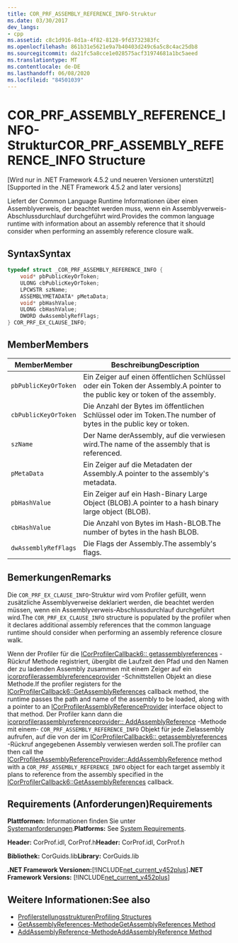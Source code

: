 ```yaml
---
title: COR_PRF_ASSEMBLY_REFERENCE_INFO-Struktur
ms.date: 03/30/2017
dev_langs:
- cpp
ms.assetid: c8c1d916-8d1a-4f82-8128-9fd3732383fc
ms.openlocfilehash: 861b31e5621e9a7b40403d249c6a5c8c4ac25db8
ms.sourcegitcommit: da21fc5a8cce1e028575acf31974681a1bc5aeed
ms.translationtype: MT
ms.contentlocale: de-DE
ms.lasthandoff: 06/08/2020
ms.locfileid: "84501039"
---
```

# <a name="cor_prf_assembly_reference_info-structure"></a><span data-ttu-id="68cbc-102">COR_PRF_ASSEMBLY_REFERENCE_INFO-Struktur</span><span class="sxs-lookup"><span data-stu-id="68cbc-102">COR_PRF_ASSEMBLY_REFERENCE_INFO Structure</span></span>
<span data-ttu-id="68cbc-103">[Wird nur in .NET Framework 4.5.2 und neueren Versionen unterstützt]</span><span class="sxs-lookup"><span data-stu-id="68cbc-103">[Supported in the .NET Framework 4.5.2 and later versions]</span></span>  
  
 <span data-ttu-id="68cbc-104">Liefert der Common Language Runtime Informationen über einen Assemblyverweis, der beachtet werden muss, wenn ein Assemblyverweis-Abschlussdurchlauf durchgeführt wird.</span><span class="sxs-lookup"><span data-stu-id="68cbc-104">Provides the common language runtime with information about an assembly reference that it should consider when performing an assembly reference closure walk.</span></span>  
  
## <a name="syntax"></a><span data-ttu-id="68cbc-105">Syntax</span><span class="sxs-lookup"><span data-stu-id="68cbc-105">Syntax</span></span>  
  
```cpp  
typedef struct _COR_PRF_ASSEMBLY_REFERENCE_INFO {  
    void* pbPublicKeyOrToken;  
    ULONG cbPublicKeyOrToken;  
    LPCWSTR szName;  
    ASSEMBLYMETADATA* pMetaData;  
    void* pbHashValue;  
    ULONG cbHashValue;  
    DWORD dwAssemblyRefFlags;  
} COR_PRF_EX_CLAUSE_INFO;  
```  
  
## <a name="members"></a><span data-ttu-id="68cbc-106">Member</span><span class="sxs-lookup"><span data-stu-id="68cbc-106">Members</span></span>  
  
|<span data-ttu-id="68cbc-107">Member</span><span class="sxs-lookup"><span data-stu-id="68cbc-107">Member</span></span>|<span data-ttu-id="68cbc-108">Beschreibung</span><span class="sxs-lookup"><span data-stu-id="68cbc-108">Description</span></span>|  
|------------|-----------------|  
|`pbPublicKeyOrToken`|<span data-ttu-id="68cbc-109">Ein Zeiger auf einen öffentlichen Schlüssel oder ein Token der Assembly.</span><span class="sxs-lookup"><span data-stu-id="68cbc-109">A pointer to the public key or token of the assembly.</span></span>|  
|`cbPublicKeyOrToken`|<span data-ttu-id="68cbc-110">Die Anzahl der Bytes im öffentlichen Schlüssel oder im Token.</span><span class="sxs-lookup"><span data-stu-id="68cbc-110">The number of bytes in the public key or token.</span></span>|  
|`szName`|<span data-ttu-id="68cbc-111">Der Name derAssembly, auf die verwiesen wird.</span><span class="sxs-lookup"><span data-stu-id="68cbc-111">The name of the assembly that is referenced.</span></span>|  
|`pMetaData`|<span data-ttu-id="68cbc-112">Ein Zeiger auf die Metadaten der Assembly.</span><span class="sxs-lookup"><span data-stu-id="68cbc-112">A pointer to the assembly's metadata.</span></span>|  
|`pbHashValue`|<span data-ttu-id="68cbc-113">Ein Zeiger auf ein Hash-Binary Large Object (BLOB).</span><span class="sxs-lookup"><span data-stu-id="68cbc-113">A pointer to a hash binary large object (BLOB).</span></span>|  
|`cbHashValue`|<span data-ttu-id="68cbc-114">Die Anzahl von Bytes im Hash-BLOB.</span><span class="sxs-lookup"><span data-stu-id="68cbc-114">The number of bytes in the hash BLOB.</span></span>|  
|`dwAssemblyRefFlags`|<span data-ttu-id="68cbc-115">Die Flags der Assembly.</span><span class="sxs-lookup"><span data-stu-id="68cbc-115">The assembly's flags.</span></span>|  
  
## <a name="remarks"></a><span data-ttu-id="68cbc-116">Bemerkungen</span><span class="sxs-lookup"><span data-stu-id="68cbc-116">Remarks</span></span>  
 <span data-ttu-id="68cbc-117">Die `COR_PRF_EX_CLAUSE_INFO`-Struktur wird vom Profiler gefüllt, wenn zusätzliche Assemblyverweise deklariert werden, die beachtet werden müssen, wenn ein Assemblyverweis-Abschlussdurchlauf durchgeführt wird.</span><span class="sxs-lookup"><span data-stu-id="68cbc-117">The `COR_PRF_EX_CLAUSE_INFO` structure is populated by the profiler when it declares additional assembly references that the common language runtime should consider when performing an assembly reference closure walk.</span></span>  
  
 <span data-ttu-id="68cbc-118">Wenn der Profiler für die [ICorProfilerCallback6:: getassemblyreferences](icorprofilercallback6-getassemblyreferences-method.md) -Rückruf Methode registriert, übergibt die Laufzeit den Pfad und den Namen der zu ladenden Assembly zusammen mit einem Zeiger auf ein [icorprofilerassemblyreferenceprovider](icorprofilerassemblyreferenceprovider-interface.md) -Schnittstellen Objekt an diese Methode.</span><span class="sxs-lookup"><span data-stu-id="68cbc-118">If the profiler registers for the [ICorProfilerCallback6::GetAssemblyReferences](icorprofilercallback6-getassemblyreferences-method.md) callback method, the runtime passes the path and name of the assembly to be loaded, along with a pointer to an [ICorProfilerAssemblyReferenceProvider](icorprofilerassemblyreferenceprovider-interface.md) interface object to that method.</span></span> <span data-ttu-id="68cbc-119">Der Profiler kann dann die [icorprofilerassemblyreferenceprovider:: AddAssemblyReference](icorprofilerassemblyreferenceprovider-addassemblyreference-method.md) -Methode mit einem- `COR_PRF_ASSEMBLY_REFERENCE_INFO` Objekt für jede Zielassembly aufrufen, auf die von der im [ICorProfilerCallback6:: getassemblyreferences](icorprofilercallback6-getassemblyreferences-method.md) -Rückruf angegebenen Assembly verwiesen werden soll.</span><span class="sxs-lookup"><span data-stu-id="68cbc-119">The profiler can then call the [ICorProfilerAssemblyReferenceProvider::AddAssemblyReference](icorprofilerassemblyreferenceprovider-addassemblyreference-method.md) method with a `COR_PRF_ASSEMBLY_REFERENCE_INFO` object for each target assembly it plans to reference from the assembly specified in the [ICorProfilerCallback6::GetAssemblyReferences](icorprofilercallback6-getassemblyreferences-method.md) callback.</span></span>  
  
## <a name="requirements"></a><span data-ttu-id="68cbc-120">Requirements (Anforderungen)</span><span class="sxs-lookup"><span data-stu-id="68cbc-120">Requirements</span></span>  
 <span data-ttu-id="68cbc-121">**Plattformen:** Informationen finden Sie unter [Systemanforderungen](../../get-started/system-requirements.md).</span><span class="sxs-lookup"><span data-stu-id="68cbc-121">**Platforms:** See [System Requirements](../../get-started/system-requirements.md).</span></span>  
  
 <span data-ttu-id="68cbc-122">**Header:** CorProf.idl, CorProf.h</span><span class="sxs-lookup"><span data-stu-id="68cbc-122">**Header:** CorProf.idl, CorProf.h</span></span>  
  
 <span data-ttu-id="68cbc-123">**Bibliothek:** CorGuids.lib</span><span class="sxs-lookup"><span data-stu-id="68cbc-123">**Library:** CorGuids.lib</span></span>  
  
 <span data-ttu-id="68cbc-124">**.NET Framework Versionen:**[!INCLUDE[net_current_v452plus](../../../../includes/net-current-v452plus-md.md)]</span><span class="sxs-lookup"><span data-stu-id="68cbc-124">**.NET Framework Versions:** [!INCLUDE[net_current_v452plus](../../../../includes/net-current-v452plus-md.md)]</span></span>  
  
## <a name="see-also"></a><span data-ttu-id="68cbc-125">Weitere Informationen:</span><span class="sxs-lookup"><span data-stu-id="68cbc-125">See also</span></span>

- [<span data-ttu-id="68cbc-126">Profilerstellungsstrukturen</span><span class="sxs-lookup"><span data-stu-id="68cbc-126">Profiling Structures</span></span>](profiling-structures.md)
- [<span data-ttu-id="68cbc-127">GetAssemblyReferences-Methode</span><span class="sxs-lookup"><span data-stu-id="68cbc-127">GetAssemblyReferences Method</span></span>](icorprofilercallback6-getassemblyreferences-method.md)
- [<span data-ttu-id="68cbc-128">AddAssemblyReference-Methode</span><span class="sxs-lookup"><span data-stu-id="68cbc-128">AddAssemblyReference Method</span></span>](icorprofilerassemblyreferenceprovider-addassemblyreference-method.md)
